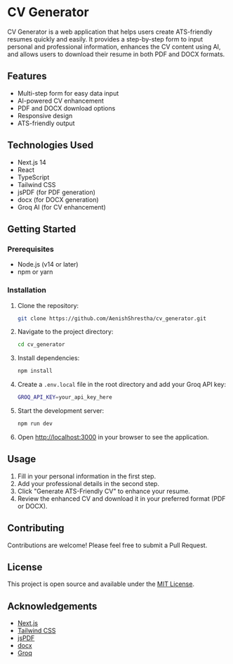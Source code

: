 # CV Generator

CV Generator is a web application that helps users create ATS-friendly resumes quickly and easily. It provides a step-by-step form to input personal and professional information, enhances the CV content using AI, and allows users to download their resume in both PDF and DOCX formats.

## Features

- Multi-step form for easy data input
- AI-powered CV enhancement
- PDF and DOCX download options
- Responsive design
- ATS-friendly output

## Technologies Used

- Next.js 14
- React
- TypeScript
- Tailwind CSS
- jsPDF (for PDF generation)
- docx (for DOCX generation)
- Groq AI (for CV enhancement)

## Getting Started

### Prerequisites

- Node.js (v14 or later)
- npm or yarn

### Installation

1. Clone the repository:
   ```bash
   git clone https://github.com/AenishShrestha/cv_generator.git
   ```

2. Navigate to the project directory:
   ```bash
   cd cv_generator
   ```

3. Install dependencies:
   ```bash
   npm install
   ```

4. Create a `.env.local` file in the root directory and add your Groq API key:
   ```bash
   GROQ_API_KEY=your_api_key_here
   ```

5. Start the development server:
   ```bash
   npm run dev
   ```

6. Open [http://localhost:3000](http://localhost:3000) in your browser to see the application.

## Usage

1. Fill in your personal information in the first step.
2. Add your professional details in the second step.
3. Click "Generate ATS-Friendly CV" to enhance your resume.
4. Review the enhanced CV and download it in your preferred format (PDF or DOCX).

## Contributing

Contributions are welcome! Please feel free to submit a Pull Request.

## License

This project is open source and available under the [MIT License](LICENSE).

## Acknowledgements

- [Next.js](https://nextjs.org/)
- [Tailwind CSS](https://tailwindcss.com/)
- [jsPDF](https://github.com/MrRio/jsPDF)
- [docx](https://github.com/dolanmiu/docx)
- [Groq](https://groq.com/)
